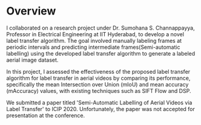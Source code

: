 # Overview
I collaborated on a research project under Dr. Sumohana S. Channappayya, Professor in Electrical Engineering at IIT Hyderabad, to develop a novel label transfer algorithm. The goal involved manually labeling frames at periodic intervals and predicting intermediate frames(Semi-automatic labelling) using the developed label transfer algorithm to generate a labeled aerial image dataset.

In this project, I assessed the effectiveness of the proposed label transfer algorithm for label transfer in aerial videos by comparing its performance, specifically the mean Intersection over Union (mIoU) and mean accuracy (mAccuracy) values, with existing techniques such as SIFT Flow and DSP.

We submitted a paper titled 'Semi-Automatic Labelling of Aerial Videos via Label Transfer' to ICIP 2020. Unfortunately, the paper was not accepted for presentation at the conference.
